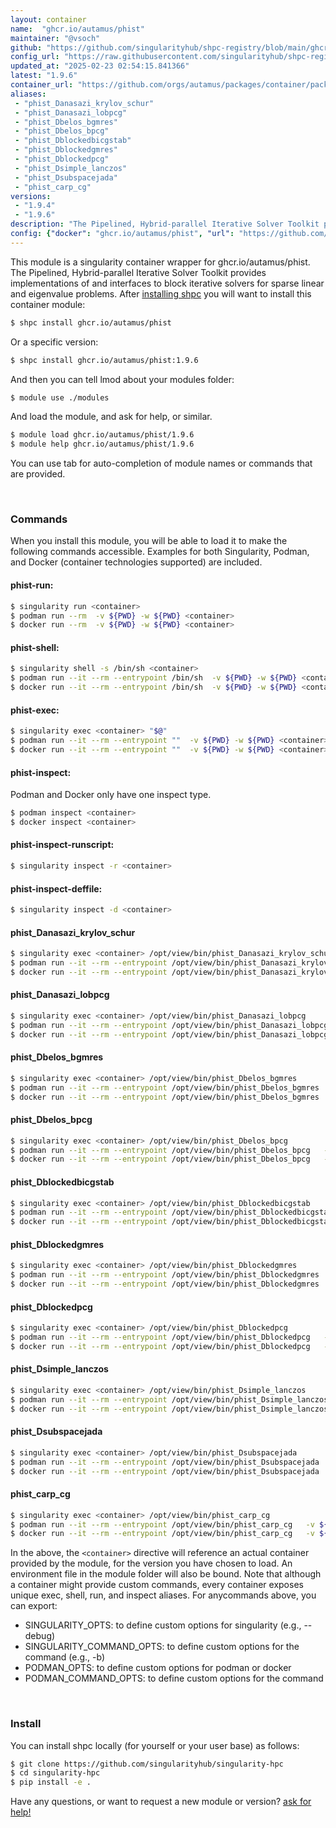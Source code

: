 ```yaml
---
layout: container
name:  "ghcr.io/autamus/phist"
maintainer: "@vsoch"
github: "https://github.com/singularityhub/shpc-registry/blob/main/ghcr.io/autamus/phist/container.yaml"
config_url: "https://raw.githubusercontent.com/singularityhub/shpc-registry/main/ghcr.io/autamus/phist/container.yaml"
updated_at: "2025-02-23 02:54:15.841366"
latest: "1.9.6"
container_url: "https://github.com/orgs/autamus/packages/container/package/phist"
aliases:
 - "phist_Danasazi_krylov_schur"
 - "phist_Danasazi_lobpcg"
 - "phist_Dbelos_bgmres"
 - "phist_Dbelos_bpcg"
 - "phist_Dblockedbicgstab"
 - "phist_Dblockedgmres"
 - "phist_Dblockedpcg"
 - "phist_Dsimple_lanczos"
 - "phist_Dsubspacejada"
 - "phist_carp_cg"
versions:
 - "1.9.4"
 - "1.9.6"
description: "The Pipelined, Hybrid-parallel Iterative Solver Toolkit provides implementations of and interfaces to block iterative solvers for sparse linear and eigenvalue problems."
config: {"docker": "ghcr.io/autamus/phist", "url": "https://github.com/orgs/autamus/packages/container/package/phist", "maintainer": "@vsoch", "description": "The Pipelined, Hybrid-parallel Iterative Solver Toolkit provides implementations of and interfaces to block iterative solvers for sparse linear and eigenvalue problems.", "latest": {"1.9.6": "sha256:ad676b1b34f14db06433d27ec98c4b1a8f5c9bc939334cb10d2d487086501f20"}, "tags": {"1.9.4": "sha256:cbf3265b479706e89b230b2b908b4c155706e4d7938a5cd48236f40dbd1434aa", "1.9.6": "sha256:ad676b1b34f14db06433d27ec98c4b1a8f5c9bc939334cb10d2d487086501f20"}, "aliases": {"phist_Danasazi_krylov_schur": "/opt/view/bin/phist_Danasazi_krylov_schur", "phist_Danasazi_lobpcg": "/opt/view/bin/phist_Danasazi_lobpcg", "phist_Dbelos_bgmres": "/opt/view/bin/phist_Dbelos_bgmres", "phist_Dbelos_bpcg": "/opt/view/bin/phist_Dbelos_bpcg", "phist_Dblockedbicgstab": "/opt/view/bin/phist_Dblockedbicgstab", "phist_Dblockedgmres": "/opt/view/bin/phist_Dblockedgmres", "phist_Dblockedpcg": "/opt/view/bin/phist_Dblockedpcg", "phist_Dsimple_lanczos": "/opt/view/bin/phist_Dsimple_lanczos", "phist_Dsubspacejada": "/opt/view/bin/phist_Dsubspacejada", "phist_carp_cg": "/opt/view/bin/phist_carp_cg"}}
---
```


This module is a singularity container wrapper for ghcr.io/autamus/phist.
The Pipelined, Hybrid-parallel Iterative Solver Toolkit provides implementations of and interfaces to block iterative solvers for sparse linear and eigenvalue problems.
After [installing shpc](#install) you will want to install this container module:


```bash
$ shpc install ghcr.io/autamus/phist
```

Or a specific version:

```bash
$ shpc install ghcr.io/autamus/phist:1.9.6
```

And then you can tell lmod about your modules folder:

```bash
$ module use ./modules
```

And load the module, and ask for help, or similar.

```bash
$ module load ghcr.io/autamus/phist/1.9.6
$ module help ghcr.io/autamus/phist/1.9.6
```

You can use tab for auto-completion of module names or commands that are provided.

<br>

### Commands

When you install this module, you will be able to load it to make the following commands accessible.
Examples for both Singularity, Podman, and Docker (container technologies supported) are included.

#### phist-run:

```bash
$ singularity run <container>
$ podman run --rm  -v ${PWD} -w ${PWD} <container>
$ docker run --rm  -v ${PWD} -w ${PWD} <container>
```

#### phist-shell:

```bash
$ singularity shell -s /bin/sh <container>
$ podman run --it --rm --entrypoint /bin/sh  -v ${PWD} -w ${PWD} <container>
$ docker run --it --rm --entrypoint /bin/sh  -v ${PWD} -w ${PWD} <container>
```

#### phist-exec:

```bash
$ singularity exec <container> "$@"
$ podman run --it --rm --entrypoint ""  -v ${PWD} -w ${PWD} <container> "$@"
$ docker run --it --rm --entrypoint ""  -v ${PWD} -w ${PWD} <container> "$@"
```

#### phist-inspect:

Podman and Docker only have one inspect type.

```bash
$ podman inspect <container>
$ docker inspect <container>
```

#### phist-inspect-runscript:

```bash
$ singularity inspect -r <container>
```

#### phist-inspect-deffile:

```bash
$ singularity inspect -d <container>
```


#### phist_Danasazi_krylov_schur

```bash
$ singularity exec <container> /opt/view/bin/phist_Danasazi_krylov_schur
$ podman run --it --rm --entrypoint /opt/view/bin/phist_Danasazi_krylov_schur   -v ${PWD} -w ${PWD} <container> -c " $@"
$ docker run --it --rm --entrypoint /opt/view/bin/phist_Danasazi_krylov_schur   -v ${PWD} -w ${PWD} <container> -c " $@"
```


#### phist_Danasazi_lobpcg

```bash
$ singularity exec <container> /opt/view/bin/phist_Danasazi_lobpcg
$ podman run --it --rm --entrypoint /opt/view/bin/phist_Danasazi_lobpcg   -v ${PWD} -w ${PWD} <container> -c " $@"
$ docker run --it --rm --entrypoint /opt/view/bin/phist_Danasazi_lobpcg   -v ${PWD} -w ${PWD} <container> -c " $@"
```


#### phist_Dbelos_bgmres

```bash
$ singularity exec <container> /opt/view/bin/phist_Dbelos_bgmres
$ podman run --it --rm --entrypoint /opt/view/bin/phist_Dbelos_bgmres   -v ${PWD} -w ${PWD} <container> -c " $@"
$ docker run --it --rm --entrypoint /opt/view/bin/phist_Dbelos_bgmres   -v ${PWD} -w ${PWD} <container> -c " $@"
```


#### phist_Dbelos_bpcg

```bash
$ singularity exec <container> /opt/view/bin/phist_Dbelos_bpcg
$ podman run --it --rm --entrypoint /opt/view/bin/phist_Dbelos_bpcg   -v ${PWD} -w ${PWD} <container> -c " $@"
$ docker run --it --rm --entrypoint /opt/view/bin/phist_Dbelos_bpcg   -v ${PWD} -w ${PWD} <container> -c " $@"
```


#### phist_Dblockedbicgstab

```bash
$ singularity exec <container> /opt/view/bin/phist_Dblockedbicgstab
$ podman run --it --rm --entrypoint /opt/view/bin/phist_Dblockedbicgstab   -v ${PWD} -w ${PWD} <container> -c " $@"
$ docker run --it --rm --entrypoint /opt/view/bin/phist_Dblockedbicgstab   -v ${PWD} -w ${PWD} <container> -c " $@"
```


#### phist_Dblockedgmres

```bash
$ singularity exec <container> /opt/view/bin/phist_Dblockedgmres
$ podman run --it --rm --entrypoint /opt/view/bin/phist_Dblockedgmres   -v ${PWD} -w ${PWD} <container> -c " $@"
$ docker run --it --rm --entrypoint /opt/view/bin/phist_Dblockedgmres   -v ${PWD} -w ${PWD} <container> -c " $@"
```


#### phist_Dblockedpcg

```bash
$ singularity exec <container> /opt/view/bin/phist_Dblockedpcg
$ podman run --it --rm --entrypoint /opt/view/bin/phist_Dblockedpcg   -v ${PWD} -w ${PWD} <container> -c " $@"
$ docker run --it --rm --entrypoint /opt/view/bin/phist_Dblockedpcg   -v ${PWD} -w ${PWD} <container> -c " $@"
```


#### phist_Dsimple_lanczos

```bash
$ singularity exec <container> /opt/view/bin/phist_Dsimple_lanczos
$ podman run --it --rm --entrypoint /opt/view/bin/phist_Dsimple_lanczos   -v ${PWD} -w ${PWD} <container> -c " $@"
$ docker run --it --rm --entrypoint /opt/view/bin/phist_Dsimple_lanczos   -v ${PWD} -w ${PWD} <container> -c " $@"
```


#### phist_Dsubspacejada

```bash
$ singularity exec <container> /opt/view/bin/phist_Dsubspacejada
$ podman run --it --rm --entrypoint /opt/view/bin/phist_Dsubspacejada   -v ${PWD} -w ${PWD} <container> -c " $@"
$ docker run --it --rm --entrypoint /opt/view/bin/phist_Dsubspacejada   -v ${PWD} -w ${PWD} <container> -c " $@"
```


#### phist_carp_cg

```bash
$ singularity exec <container> /opt/view/bin/phist_carp_cg
$ podman run --it --rm --entrypoint /opt/view/bin/phist_carp_cg   -v ${PWD} -w ${PWD} <container> -c " $@"
$ docker run --it --rm --entrypoint /opt/view/bin/phist_carp_cg   -v ${PWD} -w ${PWD} <container> -c " $@"
```



In the above, the `<container>` directive will reference an actual container provided
by the module, for the version you have chosen to load. An environment file in the
module folder will also be bound. Note that although a container
might provide custom commands, every container exposes unique exec, shell, run, and
inspect aliases. For anycommands above, you can export:

 - SINGULARITY_OPTS: to define custom options for singularity (e.g., --debug)
 - SINGULARITY_COMMAND_OPTS: to define custom options for the command (e.g., -b)
 - PODMAN_OPTS: to define custom options for podman or docker
 - PODMAN_COMMAND_OPTS: to define custom options for the command

<br>

### Install

You can install shpc locally (for yourself or your user base) as follows:

```bash
$ git clone https://github.com/singularityhub/singularity-hpc
$ cd singularity-hpc
$ pip install -e .
```

Have any questions, or want to request a new module or version? [ask for help!](https://github.com/singularityhub/singularity-hpc/issues)